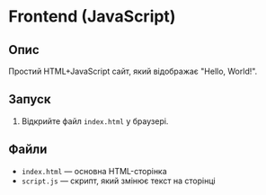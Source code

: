# Frontend (JavaScript)

## Опис
Простий HTML+JavaScript сайт, який відображає "Hello, World!".

## Запуск
1. Відкрийте файл `index.html` у браузері.

## Файли
- `index.html` — основна HTML-сторінка
- `script.js` — скрипт, який змінює текст на сторінці
